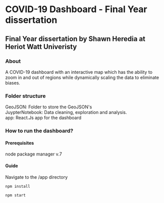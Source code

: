 # COVID-19 Dashboard - Final Year dissertation

## Final Year dissertation by Shawn Heredia at Heriot Watt Univeristy

### About

A COVID-19 dashboard with an interactive map which has the ability to  
zoom in and out of regions while dynamically scaling the data to eliminate biases. <br/>

### Folder structure

GeoJSON: Folder to store the GeoJSON's <br/>
JuypterNotebook: Data cleaning, exploration and analysis. <br/>
app: React.Js app for the dashboard 

### How to run the dashboard?

#### Prerequisites
node package manager v.7

#### Guide
Navigate to the /app directory
```
npm install
```
```
npm start
```
